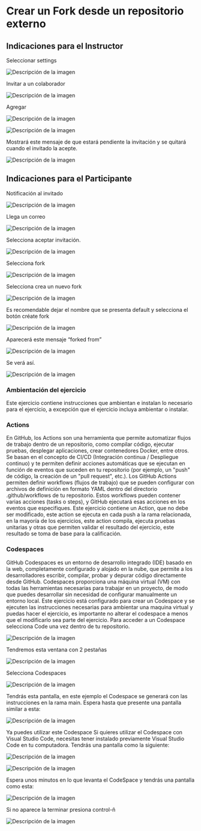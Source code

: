 
# **Crear un Fork desde un repositorio externo**

## Indicaciones para el Instructor

Seleccionar settings

![Descripción de la imagen](imagenes/Img1.png)

Invitar a un colaborador

![Descripción de la imagen](imagenes/Img2.png)

Agregar 

![Descripción de la imagen](imagenes/Img3.png)

![Descripción de la imagen](imagenes/Img4.png)

Mostrará este mensaje de que estará pendiente la invitación y se quitará cuando el invitado la acepte.

![Descripción de la imagen](imagenes/Img5.png)

## Indicaciones para el Participante
Notificación al invitado

![Descripción de la imagen](imagenes/Img6.png)

Llega un correo 

![Descripción de la imagen](imagenes/Img7.png)

Selecciona aceptar invitación.

![Descripción de la imagen](imagenes/Img8.png)

Selecciona fork

![Descripción de la imagen](imagenes/Img9.png)

Selecciona crea un nuevo fork

![Descripción de la imagen](imagenes/Img10.png)

Es recomendable dejar el nombre que se presenta default y selecciona el botón créate fork

![Descripción de la imagen](imagenes/Img11.png)

Aparecerá este mensaje “forked from” 

![Descripción de la imagen](imagenes/Img12.png)

Se verá así.

![Descripción de la imagen](imagenes/Img13.png)

### Ambientación del ejercicio 
Este ejercicio contiene instrucciones que ambientan e instalan lo necesario para el ejercicio, a excepción que el ejercicio incluya ambientar o instalar.

### Actions
En GitHub, los Actions son una herramienta que permite automatizar flujos de trabajo dentro de un repositorio, como compilar código, ejecutar pruebas, desplegar aplicaciones, crear contenedores Docker, entre otros. Se basan en el concepto de CI/CD (Integración continua / Despliegue continuo) y te permiten definir acciones automáticas que se ejecutan en función de eventos que suceden en tu repositorio (por ejemplo, un "push" de código, la creación de un "pull request", etc.).
Los GitHub Actions permiten definir workflows (flujos de trabajo) que se pueden configurar con archivos de definición en formato YAML dentro del directorio .github/workflows de tu repositorio. Estos workflows pueden contener varias acciones (tasks o steps), y GitHub ejecutará esas acciones en los eventos que especifiques.
Este ejercicio contiene un Action, que no debe ser modificado, este action se ejecuta en cada push a la rama relacionada, en la mayoría de los ejercicios, este action compila, ejecuta pruebas unitarias y otras que permiten validar el resultado del ejercicio, este resultado se toma de base para la calificación.

### Codespaces

GitHub Codespaces es un entorno de desarrollo integrado (IDE) basado en la web, completamente configurado y alojado en la nube, que permite a los desarrolladores escribir, compilar, probar y depurar código directamente desde GitHub. Codespaces proporciona una máquina virtual (VM) con todas las herramientas necesarias para trabajar en un proyecto, de modo que puedes desarrollar sin necesidad de configurar manualmente un entorno local.
Este ejercicio está configurado para crear un Codespace y se ejecuten las instrucciones necesarias para ambientar una maquina virtual y puedas hacer el ejercicio, es importante no alterar el codespace a menos que el modificarlo sea parte del ejercicio.
Para acceder a un Codespace selecciona Code una vez dentro de tu repositorio.

![Descripción de la imagen](imagenes/Img14.png)

Tendremos esta ventana con 2 pestañas

![Descripción de la imagen](imagenes/Img15.png)

Selecciona Codespaces

![Descripción de la imagen](imagenes/Img16.png)

Tendrás esta pantalla, en este ejemplo el Codespace se generará con las instrucciones en la rama main. 
Espera hasta que presente una pantalla similar a esta:

![Descripción de la imagen](imagenes/Img17.png)

Ya puedes utilizar este Codespace
Si quieres utilizar el Codespace con Visual Studio Code, necesitas tener instalado previamente Visual Studio Code en tu computadora.
Tendrás una pantalla como la siguiente:

![Descripción de la imagen](imagenes/Img18.png)

![Descripción de la imagen](imagenes/Img19.png)

Espera unos minutos en lo que levanta el CodeSpace y tendrás una pantalla como esta:

![Descripción de la imagen](imagenes/Img20.png)

Si no aparece la terminar presiona control-ñ

![Descripción de la imagen](imagenes/Img21.png)
